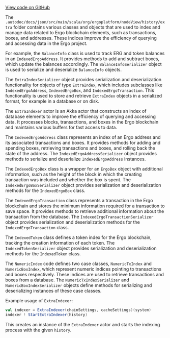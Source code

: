 [View code on GitHub](https://github.com/ergoplatform/ergo/.autodoc/docs/json/src/main/scala/org/ergoplatform/nodeView/history/extra)

The `.autodoc/docs/json/src/main/scala/org/ergoplatform/nodeView/history/extra` folder contains various classes and objects that are used to index and manage data related to Ergo blockchain elements, such as transactions, boxes, and addresses. These indices improve the efficiency of querying and accessing data in the Ergo project.

For example, the `BalanceInfo` class is used to track ERG and token balances in an `IndexedErgoAddress`. It provides methods to add and subtract boxes, which update the balances accordingly. The `BalanceInfoSerializer` object is used to serialize and deserialize `BalanceInfo` objects.

The `ExtraIndexSerializer` object provides serialization and deserialization functionality for objects of type `ExtraIndex`, which includes subclasses like `IndexedErgoAddress`, `IndexedErgoBox`, and `IndexedErgoTransaction`. This functionality is used to store and retrieve `ExtraIndex` objects in a serialized format, for example in a database or on disk.

The `ExtraIndexer` actor is an Akka actor that constructs an index of database elements to improve the efficiency of querying and accessing data. It processes blocks, transactions, and boxes in the Ergo blockchain and maintains various buffers for fast access to data.

The `IndexedErgoAddress` class represents an index of an Ergo address and its associated transactions and boxes. It provides methods for adding and spending boxes, retrieving transactions and boxes, and rolling back the state of the address. The `IndexedErgoAddressSerializer` object provides methods to serialize and deserialize `IndexedErgoAddress` instances.

The `IndexedErgoBox` class is a wrapper for an `ErgoBox` object with additional information, such as the height of the block in which the creating transaction was included and whether the box is spent. The `IndexedErgoBoxSerializer` object provides serialization and deserialization methods for the `IndexedErgoBox` class.

The `IndexedErgoTransaction` class represents a transaction in the Ergo blockchain and stores the minimum information required for a transaction to save space. It provides methods to retrieve additional information about the transaction from the database. The `IndexedErgoTransactionSerializer` object provides serialization and deserialization methods for the `IndexedErgoTransaction` class.

The `IndexedToken` class defines a token index for the Ergo blockchain, tracking the creation information of each token. The `IndexedTokenSerializer` object provides serialization and deserialization methods for the `IndexedToken` class.

The `NumericIndex` code defines two case classes, `NumericTxIndex` and `NumericBoxIndex`, which represent numeric indices pointing to transactions and boxes respectively. These indices are used to retrieve transactions and boxes from a database. The `NumericTxIndexSerializer` and `NumericBoxIndexSerializer` objects define methods for serializing and deserializing instances of these case classes.

Example usage of `ExtraIndexer`:

```scala
val indexer = ExtraIndexer(chainSettings, cacheSettings)(system)
indexer ! StartExtraIndexer(history)
```

This creates an instance of the `ExtraIndexer` actor and starts the indexing process with the given `history`.
